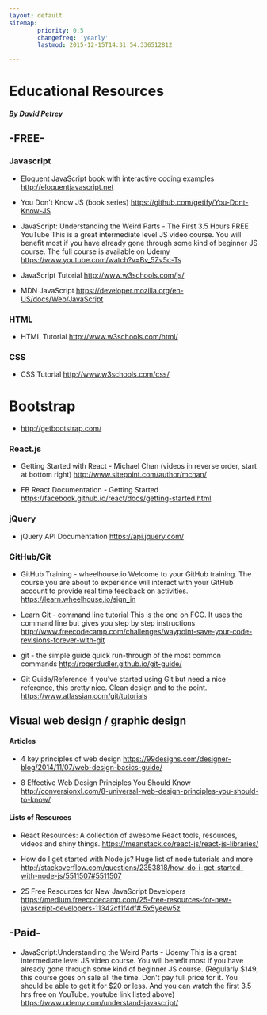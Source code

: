 ```yaml
---
layout: default
sitemap:
        priority: 0.5
        changefreq: 'yearly'
        lastmod: 2015-12-15T14:31:54.336512812

---
```


# Educational Resources

##### By David Petrey

## -FREE-

### Javascript
* Eloquent JavaScript
book with interactive coding examples
http://eloquentjavascript.net

* You Don't Know JS (book series) 
https://github.com/getify/You-Dont-Know-JS

* JavaScript: Understanding the Weird Parts - The First 3.5 Hours FREE YouTube
This is a great intermediate level JS video course. You will benefit most if you have already gone through some kind of beginner JS course. The full course is available on Udemy
https://www.youtube.com/watch?v=Bv_5Zv5c-Ts

* JavaScript Tutorial http://www.w3schools.com/js/
* MDN JavaScript https://developer.mozilla.org/en-US/docs/Web/JavaScript 

### HTML
* HTML Tutorial http://www.w3schools.com/html/

### CSS
* CSS Tutorial http://www.w3schools.com/css/
 
# Bootstrap
* http://getbootstrap.com/
 
### React.js
* Getting Started with React - Michael Chan 
(videos in reverse order, start at bottom right)
http://www.sitepoint.com/author/mchan/

* FB React Documentation - Getting Started https://facebook.github.io/react/docs/getting-started.html

### jQuery
* jQuery API Documentation https://api.jquery.com/ 

### GitHub/Git
* GitHub Training - wheelhouse.io
Welcome to your GitHub training. The course you are about to experience will interact with your GitHub account to provide real time feedback on activities. 
https://learn.wheelhouse.io/sign_in

* Learn Git - command line tutorial
This is the one on FCC. It uses the command line but gives you step by step instructions
http://www.freecodecamp.com/challenges/waypoint-save-your-code-revisions-forever-with-git

* git - the simple guide
quick run-through of the most common commands
http://rogerdudler.github.io/git-guide/

* Git Guide/Reference
If you've started using Git but need a nice reference, this pretty nice. Clean design and to the point.
https://www.atlassian.com/git/tutorials

## Visual web design / graphic design
 
#### Articles 

* 4 key principles of web design https://99designs.com/designer-blog/2014/11/07/web-design-basics-guide/

* 8 Effective Web Design Principles You Should Know http://conversionxl.com/8-universal-web-design-principles-you-should-to-know/

#### Lists of Resources

 
* React Resources: 
A collection of awesome React tools, resources, videos and shiny things. 
https://meanstack.co/react-js/react-js-libraries/

* How do I get started with Node.js?
Huge list of node tutorials and more
http://stackoverflow.com/questions/2353818/how-do-i-get-started-with-node-js/5511507#5511507

* 25 Free Resources for New JavaScript Developers 
https://medium.freecodecamp.com/25-free-resources-for-new-javascript-developers-11342cf1f4df#.5x5yeew5z

 
## -Paid-

* JavaScript:Understanding the Weird Parts - Udemy 
This is a great intermediate level JS video course. You will benefit most if you have already gone through some kind of beginner JS course. (Regularly $149, this course goes on sale all the time. Don't pay full price for it. You should be able to get it for $20 or less. And you can watch the first 3.5 hrs free on YouTube. youtube link listed above)
https://www.udemy.com/understand-javascript/



